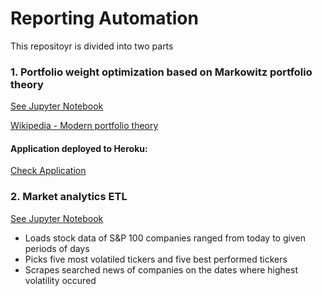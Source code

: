 # Reporting Automation


This repositoyr is divided into two parts

### 1. Portfolio weight optimization based on Markowitz portfolio theory
[See Jupyter Notebook](S%26P%20100%20Analytics%20-%20Markowitz%20portfolio.ipynb)

[Wikipedia - Modern portfolio theory](https://en.wikipedia.org/wiki/Modern_portfolio_theory)


#### Application deployed to Heroku: 
[Check Application](https://optimizingportfolio.herokuapp.com/)


### 2. Market analytics ETL
[See Jupyter Notebook](S%26P%20100%20Analytics.ipynb)
  - Loads stock data of S&P 100 companies ranged from today to given periods of days
  - Picks five most volatiled tickers and five best performed tickers
  - Scrapes searched news of companies on the dates where highest volatility occured
  

